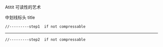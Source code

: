 Atitit 可读性的艺术


中划线标头 title


	//---------step1  if not compressable

*************

	//---------step2  if not compressable
